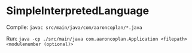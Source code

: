 # SimpleInterpretedLanguage

Compile: `javac src/main/java/com/aaroncoplan/*.java`

Run: `java -cp ./src/main/java com.aaroncoplan.Application <filepath> <modulenumber (optional)>`